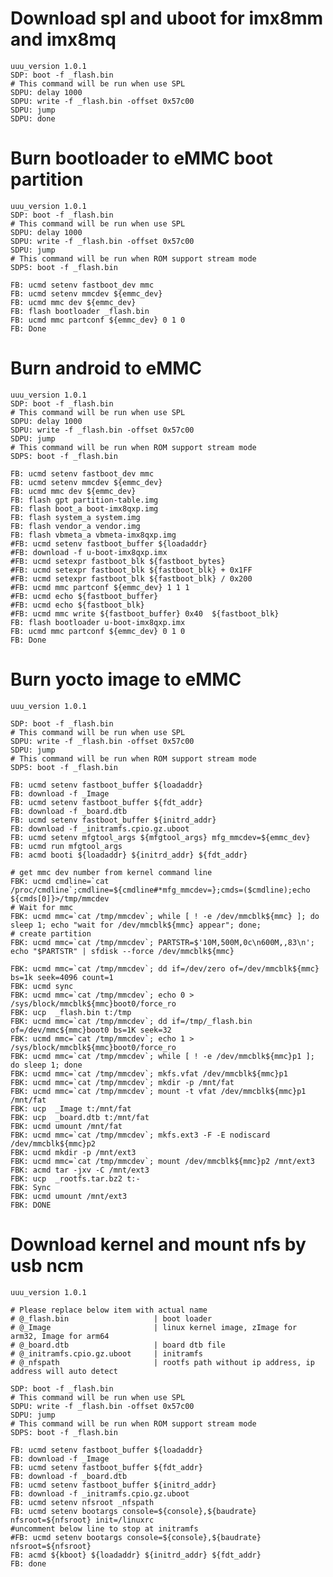 # Download spl and uboot for imx8mm and imx8mq

    uuu_version 1.0.1
    SDP: boot -f _flash.bin
    # This command will be run when use SPL
    SDPU: delay 1000
    SDPU: write -f _flash.bin -offset 0x57c00
    SDPU: jump
    SDPU: done

# Burn bootloader to eMMC boot partition

    uuu_version 1.0.1
    SDP: boot -f _flash.bin
    # This command will be run when use SPL
    SDPU: delay 1000
    SDPU: write -f _flash.bin -offset 0x57c00
    SDPU: jump
    # This command will be run when ROM support stream mode
    SDPS: boot -f _flash.bin

    FB: ucmd setenv fastboot_dev mmc
    FB: ucmd setenv mmcdev ${emmc_dev}
    FB: ucmd mmc dev ${emmc_dev}
    FB: flash bootloader _flash.bin
    FB: ucmd mmc partconf ${emmc_dev} 0 1 0
    FB: Done

# Burn android to eMMC

    uuu_version 1.0.1
    SDP: boot -f _flash.bin
    # This command will be run when use SPL
    SDPU: delay 1000
    SDPU: write -f _flash.bin -offset 0x57c00
    SDPU: jump
    # This command will be run when ROM support stream mode
    SDPS: boot -f _flash.bin

    FB: ucmd setenv fastboot_dev mmc
    FB: ucmd setenv mmcdev ${emmc_dev}
    FB: ucmd mmc dev ${emmc_dev}
    FB: flash gpt partition-table.img
    FB: flash boot_a boot-imx8qxp.img
    FB: flash system_a system.img
    FB: flash vendor_a vendor.img
    FB: flash vbmeta_a vbmeta-imx8qxp.img
    #FB: ucmd setenv fastboot_buffer ${loadaddr}
    #FB: download -f u-boot-imx8qxp.imx
    #FB: ucmd setexpr fastboot_blk ${fastboot_bytes}
    #FB: ucmd setexpr fastboot_blk ${fastboot_blk} + 0x1FF
    #FB: ucmd setexpr fastboot_blk ${fastboot_blk} / 0x200
    #FB: ucmd mmc partconf ${emmc_dev} 1 1 1
    #FB: ucmd echo ${fastboot_buffer}
    #FB: ucmd echo ${fastboot_blk}
    #FB: ucmd mmc write ${fastboot_buffer} 0x40  ${fastboot_blk}
    FB: flash bootloader u-boot-imx8qxp.imx
    FB: ucmd mmc partconf ${emmc_dev} 0 1 0
    FB: Done

# Burn yocto image to eMMC
    
    uuu_version 1.0.1

    SDP: boot -f _flash.bin
    # This command will be run when use SPL
    SDPU: write -f _flash.bin -offset 0x57c00
    SDPU: jump
    # This command will be run when ROM support stream mode
    SDPS: boot -f _flash.bin

    FB: ucmd setenv fastboot_buffer ${loadaddr}
    FB: download -f _Image
    FB: ucmd setenv fastboot_buffer ${fdt_addr}
    FB: download -f _board.dtb
    FB: ucmd setenv fastboot_buffer ${initrd_addr}
    FB: download -f _initramfs.cpio.gz.uboot
    FB: ucmd setenv mfgtool_args ${mfgtool_args} mfg_mmcdev=${emmc_dev}
    FB: ucmd run mfgtool_args
    FB: acmd booti ${loadaddr} ${initrd_addr} ${fdt_addr}

    # get mmc dev number from kernel command line
    FBK: ucmd cmdline=`cat /proc/cmdline`;cmdline=${cmdline#*mfg_mmcdev=};cmds=($cmdline);echo ${cmds[0]}>/tmp/mmcdev
    # Wait for mmc
    FBK: ucmd mmc=`cat /tmp/mmcdev`; while [ ! -e /dev/mmcblk${mmc} ]; do sleep 1; echo "wait for /dev/mmcblk${mmc} appear"; done;
    # create partition
    FBK: ucmd mmc=`cat /tmp/mmcdev`; PARTSTR=$'10M,500M,0c\n600M,,83\n'; echo "$PARTSTR" | sfdisk --force /dev/mmcblk${mmc}

    FBK: ucmd mmc=`cat /tmp/mmcdev`; dd if=/dev/zero of=/dev/mmcblk${mmc} bs=1k seek=4096 count=1
    FBK: ucmd sync
    FBK: ucmd mmc=`cat /tmp/mmcdev`; echo 0 > /sys/block/mmcblk${mmc}boot0/force_ro
    FBK: ucp  _flash.bin t:/tmp
    FBK: ucmd mmc=`cat /tmp/mmcdev`; dd if=/tmp/_flash.bin of=/dev/mmc${mmc}boot0 bs=1K seek=32
    FBK: ucmd mmc=`cat /tmp/mmcdev`; echo 1 > /sys/block/mmcblk${mmc}boot0/force_ro
    FBK: ucmd mmc=`cat /tmp/mmcdev`; while [ ! -e /dev/mmcblk${mmc}p1 ]; do sleep 1; done
    FBK: ucmd mmc=`cat /tmp/mmcdev`; mkfs.vfat /dev/mmcblk${mmc}p1
    FBK: ucmd mmc=`cat /tmp/mmcdev`; mkdir -p /mnt/fat
    FBK: ucmd mmc=`cat /tmp/mmcdev`; mount -t vfat /dev/mmcblk${mmc}p1 /mnt/fat
    FBK: ucp  _Image t:/mnt/fat
    FBK: ucp  _board.dtb t:/mnt/fat
    FBK: ucmd umount /mnt/fat
    FBK: ucmd mmc=`cat /tmp/mmcdev`; mkfs.ext3 -F -E nodiscard /dev/mmcblk${mmc}p2
    FBK: ucmd mkdir -p /mnt/ext3
    FBK: ucmd mmc=`cat /tmp/mmcdev`; mount /dev/mmcblk${mmc}p2 /mnt/ext3
    FBK: acmd tar -jxv -C /mnt/ext3
    FBK: ucp  _rootfs.tar.bz2 t:-
    FBK: Sync
    FBK: ucmd umount /mnt/ext3
    FBK: DONE

# Download kernel and mount nfs by usb ncm

    uuu_version 1.0.1

    # Please replace below item with actual name
    # @_flash.bin                   | boot loader
    # @_Image                       | linux kernel image, zImage for arm32, Image for arm64
    # @_board.dtb                   | board dtb file
    # @_initramfs.cpio.gz.uboot     | initramfs
    # @_nfspath                     | rootfs path without ip address, ip address will auto detect

    SDP: boot -f _flash.bin
    # This command will be run when use SPL
    SDPU: write -f _flash.bin -offset 0x57c00
    SDPU: jump
    # This command will be run when ROM support stream mode
    SDPS: boot -f _flash.bin

    FB: ucmd setenv fastboot_buffer ${loadaddr}
    FB: download -f _Image
    FB: ucmd setenv fastboot_buffer ${fdt_addr}
    FB: download -f _board.dtb
    FB: ucmd setenv fastboot_buffer ${initrd_addr}
    FB: download -f _initramfs.cpio.gz.uboot
    FB: ucmd setenv nfsroot _nfspath
    FB: ucmd setenv bootargs console=${console},${baudrate} nfsroot=${nfsroot} init=/linuxrc
    #uncomment below line to stop at initramfs
    #FB: ucmd setenv bootargs console=${console},${baudrate} nfsroot=${nfsroot}
    FB: acmd ${kboot} ${loadaddr} ${initrd_addr} ${fdt_addr}
    FB: done